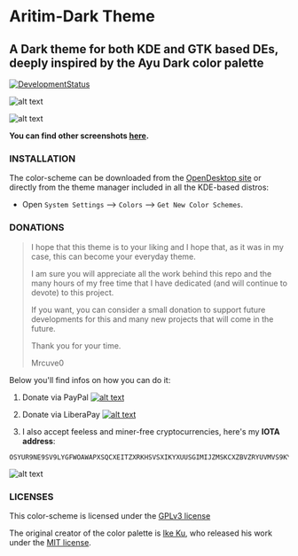 # Aritim-Dark Theme

## A Dark theme for both KDE and GTK based DEs, deeply inspired by the Ayu Dark color palette

[![DevelopmentStatus](https://img.shields.io/badge/Development-Ongoing-brightgreen.svg)](https://img.shields.io/badge/Development-Ongoing-brightgreen.svg)

![alt text](https://raw.githubusercontent.com/Mrcuve0/Aritim-Dark/master/KDE/screenshots/CleanDesktop.png)

![alt text](https://raw.githubusercontent.com/Mrcuve0/Aritim-Dark/master/KDE/screenshots/SystemMonitor0.5.2.png)

**You can find other screenshots [here](https://www.pling.com/p/1281836/).**

### **INSTALLATION**
The color-scheme can be downloaded from the [OpenDesktop site](https://www.pling.com/p/1280295/) or directly from the theme manager included in all the KDE-based distros:

* Open `System Settings` --> `Colors` --> `Get New Color Schemes`.

### **DONATIONS**

> I hope that this theme is to your liking and I hope that, as it was in my case, this can become your everyday theme.
>
> I am sure you will appreciate all the work behind this repo and the many hours of my free time that I have dedicated (and will continue to devote) to this project.
> 
> If you want, you can consider a small donation to support future developments for this and many new projects that will come in the future.
>
> Thank you for your time.
> 
>Mrcuve0

Below you'll find infos on how you can do it:

1. Donate via PayPal [![alt text](https://www.paypal.com/en_US/i/btn/btn_donate_LG.gif)](https://paypal.me/mrcuve0)

2. Donate via LiberaPay [![alt text](https://liberapay.com/assets/widgets/donate.svg)](https://liberapay.com/Mrcuve0/donate)

3. I also accept feeless and miner-free cryptocurrencies, here's my **IOTA address**:
```
OSYUR9NE9SV9LYGFWOAWAPXSQCXEITZXRKHSVSXIKYXUUSGIMIJZMSKCXZBVZRYUVMVS9KYNENVZVVULADJWOUUYBX
```
![alt text](https://raw.githubusercontent.com/Mrcuve0/Aritim-Dark/master/QRCode.jpg)

### **LICENSES**
This color-scheme is licensed under the [GPLv3 license](https://raw.githubusercontent.com/Mrcuve0/Aritim-Dark/KDE/colorScheme/LICENSE)

The original creator of the color palette is [Ike Ku](https://github.com/dempfi), who released his work under the [MIT license](https://github.com/dempfi/ayu/blob/master/LICENSE).